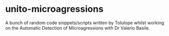 # unito-microagressions

A bunch of random code snippets/scripts written by Tolulope whilst working on the Automatic Detection of Microagressions with Dr Valerio Basile.